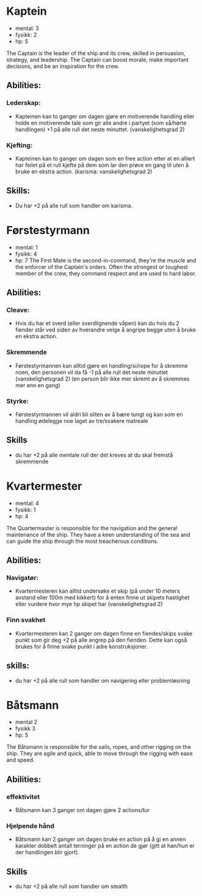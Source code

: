 # Kaptein
- mental: 3
- fysikk: 2
- hp: 5

The Captain is the leader of the ship and its crew, skilled in persuasion, strategy, and leadership. The Captain can boost morale, make important decisions, and be an inspiration for the crew.

## Abilities:

### Lederskap:
- Kapteinen kan to ganger om dagen gjøre en motiverende handling eller holde en motiverende tale som gir alle andre i partyet (som så/hørte handlingen) +1 på alle rull det neste minuttet. (vanskelighetsgrad 2)

### Kjefting:
- Kapteinen kan to ganger om dagen som en free action etter at en alliert har feilet på et rull kjefte på dem som lar den prøve en gang til uten å bruke en ekstra action. (karisma: vanskelighetsgrad 2)

## Skills:
- Du har +2 på alle rull som handler om karisma.


# Førstestyrmann
- mental: 1
- fysikk: 4
- hp: 7
The First Mate is the second-in-command, they're the muscle and the enforcer of the Captain's orders. Often the strongest or toughest member of the crew, they command respect and are used to hard labor.

## Abilities:

### Cleave:
- Hvis du har et sverd (eller sverdlignende våpen) kan du hvis du 2 fiender står ved siden av hverandre velge å angripe begge uten å bruke en ekstra action.

### Skremmende
- Førstestyrmannen kan alltid gjøre en handling/si/rope for å skremme noen, den personen vil da få -1 på alle rull det neste minuttet (vanskelighetsgrad 2) (en person blir ikke mer skremt av å skremmes mer enn en gang)

### Styrke:
- Førstestyrmannen vil aldri bli sliten av å bære tungt og kan som en handling ødelegge noe laget av tre/svakere matreale

## Skills
- du har +2 på alle mentale rull der det kreves at du skal fremstå skremmende


# Kvartermester
- mental: 4
- fysikk: 1
- hp: 4

The Quartermaster is responsible for the navigation and the general maintenance of the ship. They have a keen understanding of the sea and can guide the ship through the most treacherous conditions.

## Abilities:

### Navigatør:
- Kvartermesteren kan alltid undersøke et skip (på under 10 meters avstand eller 100m med kikkert) for å enten finne ut skipets hastighet eller vurdere hvor mye hp skipet har (vanskelighetsgrad 2)

### Finn svakhet
- Kvartermesteren kan 2 ganger om dagen finne en fiendes/skips svake punkt som gir deg +2 på alle angrep på den fienden. Dette kan også brukes for å finne svake punkt i adre konstruksjoner. 

## skills:
- du har +2 på alle rull som handler om navigering eller problemløsning


# Båtsmann
- mental 2
- fysikk 3
- hp: 5

The Båtsmann is responsible for the sails, ropes, and other rigging on the ship. They are agile and quick, able to move through the rigging with ease and speed.

## Abilities:

### effektivitet 
- Båtsmann kan 3 ganger om dagen gjøre 2 actions/tur

### Hjelpende hånd
- Båtsmann kan 2 ganger om dagen bruke en action på å gi en annen karakter dobbelt antall terninger på en action de gjør (gitt at han/hun er der handlingen blir gjort).

## Skills
- du har +2 på alle rull som handler om stealth




